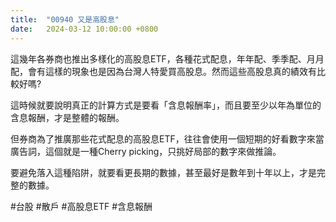 ```yaml
---
title:  "00940 又是高股息"
date:   2024-03-12 10:00:00 +0800
---
```


這幾年各券商也推出多樣化的高股息ETF，各種花式配息，年年配、季季配、月月配，會有這樣的現象也是因為台灣人特愛買高股息。然而這些高股息真的績效有比較好嗎?

這時候就要說明真正的計算方式是要看「含息報酬率」，而且要至少以年為單位的含息報酬，才是整體的報酬。

但券商為了推廣那些花式配息的高股息ETF，往往會使用一個短期的好看數字來當廣告詞，這個就是一種Cherry picking，只挑好局部的數字來做推論。

要避免落入這種陷阱，就要看更長期的數據，甚至最好是數年到十年以上，才是完整的數據。

#台股 #散戶 #高股息ETF #含息報酬
